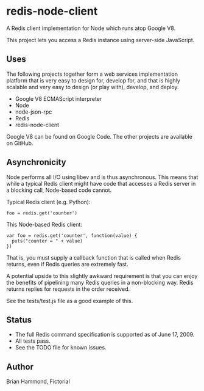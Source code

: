 # redis-node-client

A Redis client implementation for Node which runs atop Google V8.

This project lets you access a Redis instance using server-side JavaScript.

## Uses

The following projects together form a web services implementation platform
that is very easy to design for, develop for, and that is highly scalable and
very easy to design (or play with), develop, and deploy.

* Google V8 ECMAScript interpreter
* Node
* node-json-rpc
* Redis
* redis-node-client

Google V8 can be found on Google Code.  The other projects are available on
GitHub.

## Asynchronicity

Node performs all I/O using libev and is thus asynchronous.  This means that
while a typical Redis client might have code that accesses a Redis server in a
blocking call, Node-based code cannot.

Typical Redis client (e.g. Python):

    foo = redis.get('counter')

This Node-based Redis client:

    var foo = redis.get('counter', function(value) { 
      puts("counter = " + value) 
    })

That is, you must supply a callback function that is called when Redis returns,
even if Redis queries are extremely fast.

A potential upside to this slightly awkward requirement is that you can enjoy
the benefits of pipelining many Redis queries in a non-blocking way.  Redis
returns replies for requests in the order received.

See the tests/test.js file as a good example of this.

## Status

* The full Redis command specification is supported as of June 17, 2009.
* All tests pass.
* See the TODO file for known issues.

## Author

Brian Hammond, Fictorial
